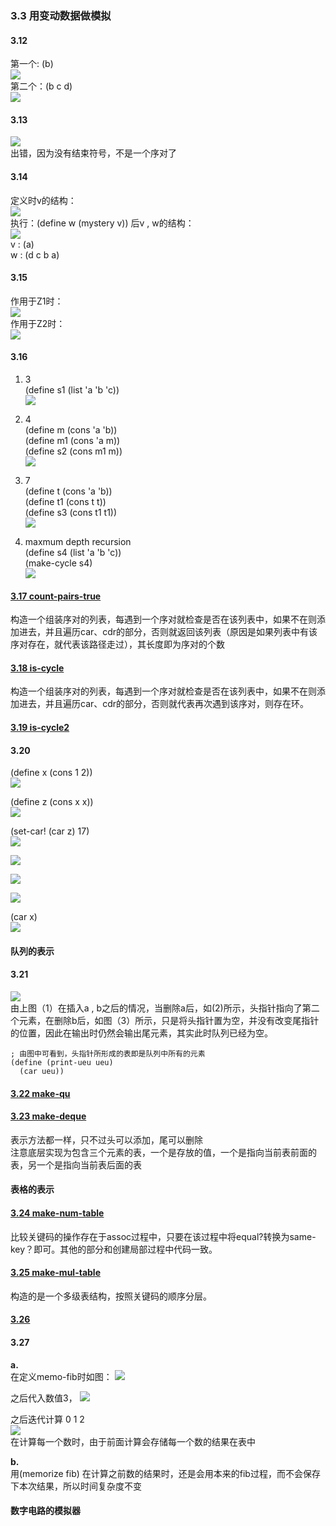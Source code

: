 ### 3.3 用变动数据做模拟

#### 3.12
第一个: (b)        
![](img/3.12a.jpg)             
第二个：(b c d)         
![](img/3.12b.jpg)

#### 3.13    
![](img/3.13.jpg)           
出错，因为没有结束符号，不是一个序对了   

#### 3.14  
定义时v的结构：        
![](img/3.14a.jpg)        
执行：(define w (mystery v)) 后v , w的结构：     
![](img/3.14b.jpg)            
v : (a)   
w : (d c b a)       

#### 3.15    
作用于Z1时：         
![](img/3.15a.jpg)             
作用于Z2时：      
![](img/3.15b.jpg)            

#### 3.16         
1. 3           
    (define s1 (list 'a 'b 'c))        
    ![](img/3.16a.jpg)       

2. 4       
    (define  m (cons 'a 'b))         
    (define  m1 (cons 'a m))          
    (define s2 (cons m1 m))        
    ![](img/3.16b.jpg)        

3. 7    
    (define t (cons 'a 'b))         
    (define t1 (cons t t))     
    (define s3 (cons t1 t1))     
    ![](img/3.16c.jpg)        

4.  maxmum depth recursion        
    (define s4 (list 'a 'b 'c))          
    (make-cycle s4)   
    ![](img/3.16d.jpg)           

#### [3.17 count-pairs-true](code/setcons.scm)          
构造一个组装序对的列表，每遇到一个序对就检查是否在该列表中，如果不在则添加进去，并且遍历car、cdr的部分，否则就返回该列表（原因是如果列表中有该序对存在，就代表该路径走过），其长度即为序对的个数        

#### [3.18 is-cycle](code/setcons.scm)     
构造一个组装序对的列表，每遇到一个序对就检查是否在该列表中，如果不在则添加进去，并且遍历car、cdr的部分，否则就代表再次遇到该序对，则存在环。        

#### [3.19 is-cycle2](code/setcons.scm)

#### 3.20   
(define x (cons 1 2))     
![](img/3.20a.jpg)    

(define z (cons x x))           
![](img/3.20b.jpg)        

(set-car! (car z) 17)        
![](img/3.20c.jpg)    

![](img/3.20d.jpg)      

![](img/3.20e.jpg)     

![](img/3.20f.jpg)

(car x)          
![](img/3.20g.jpg)

#### 队列的表示    

#### 3.21   
![](img/3.21.jpg)       
由上图（1）在插入a , b之后的情况，当删除a后，如(2)所示，头指针指向了第二个元素，在删除b后，如图（3）所示，只是将头指针置为空，并没有改变尾指针的位置，因此在输出时仍然会输出尾元素，其实此时队列已经为空。           

    ; 由图中可看到，头指针所形成的表即是队列中所有的元素
    (define (print-ueu ueu)
      (car ueu))          

#### [3.22 make-qu](code/qu.scm)          

#### [3.23 make-deque](code/qu.scm)
表示方法都一样，只不过头可以添加，尾可以删除    
注意底层实现为包含三个元素的表，一个是存放的值，一个是指向当前表前面的表，另一个是指向当前表后面的表  

#### 表格的表示   

#### [3.24 make-num-table](code/table.scm)   
比较关键码的操作存在于assoc过程中，只要在该过程中将equal?转换为same-key？即可。其他的部分和创建局部过程中代码一致。            

#### [3.25 make-mul-table](code/table.scm)
构造的是一个多级表结构，按照关键码的顺序分层。

#### [3.26](code/treetable.scm)       

#### 3.27
**a.**  
在定义memo-fib时如图：
![](img/3.27a.jpg)     

之后代入数值3，
![](img/3.27b.jpg)    

之后迭代计算 0 1 2   
![](img/3.27c.jpg)   
在计算每一个数时，由于前面计算会存储每一个数的结果在表中  

**b.**    
用(memorize fib) 在计算之前数的结果时，还是会用本来的fib过程，而不会保存下本次结果，所以时间复杂度不变   

#### 数字电路的模拟器     
